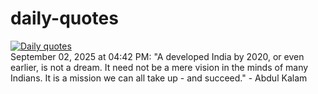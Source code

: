 # daily-quotes
[![Daily quotes](https://github.com/ceepu8/daily-quotes/actions/workflows/daily-quote.yml/badge.svg)](https://github.com/ceepu8/daily-quotes/actions/workflows/daily-quote.yml)<br/>
September 02, 2025 at 04:42 PM: "A developed India by 2020, or even earlier, is not a dream. It need not be a mere vision in the minds of many Indians. It is a mission we can all take up - and succeed." - Abdul Kalam
